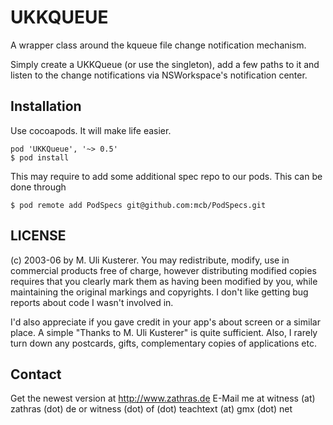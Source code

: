 UKKQUEUE
============

A wrapper class around the kqueue file change notification mechanism.

Simply create a UKKQueue (or use the singleton), add a few paths to it and listen to the change notifications via NSWorkspace's notification center.

Installation
-------------

Use cocoapods. It will make life easier.

    pod 'UKKQueue', '~> 0.5'
    $ pod install

This may require to add some additional spec repo to our pods. This can be done through

    $ pod remote add PodSpecs git@github.com:mcb/PodSpecs.git

LICENSE
-------------

(c) 2003-06 by M. Uli Kusterer. You may redistribute, modify, use in
commercial products free of charge, however distributing modified copies
requires that you clearly mark them as having been modified by you, while
maintaining the original markings and copyrights. I don't like getting bug
reports about code I wasn't involved in.

I'd also appreciate if you gave credit in your app's about screen or a similar
place. A simple "Thanks to M. Uli Kusterer" is quite sufficient.
Also, I rarely turn down any postcards, gifts, complementary copies of
applications etc.


Contact
-------------

Get the newest version at http://www.zathras.de
E-Mail me at witness (at) zathras (dot) de or witness (dot) of (dot) teachtext (at) gmx (dot) net
